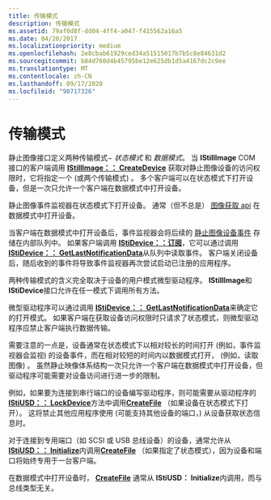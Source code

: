 ```yaml
---
title: 传输模式
description: 传输模式
ms.assetid: 79af0d8f-dd04-4ff4-a047-f415562a16a5
ms.date: 04/20/2017
ms.localizationpriority: medium
ms.openlocfilehash: 2e8cbab61929ced34a51515017b7b5c8e84631d2
ms.sourcegitcommit: b84d760d4b45795be12e625db1d5a4167dc2c9ee
ms.translationtype: MT
ms.contentlocale: zh-CN
ms.lasthandoff: 09/17/2020
ms.locfileid: "90717326"
---
```

# <a name="transfer-modes"></a>传输模式





静止图像接口定义两种传输模式− *状态模式* 和 *数据模式*。 当 **IStillImage** COM 接口的客户端调用 [**IStillImage：： CreateDevice**](/previous-versions/windows/hardware/drivers/ff543778(v=vs.85)) 获取对静止图像设备的访问权限时，它将指定一个 (或两个传输模式) 。 多个客户端可以在状态模式下打开设备，但是一次只允许一个客户端在数据模式中打开设备。

静止图像事件监视器在状态模式下打开设备。 通常（但不总是） [图像获取 api](creating-device-specific-components-for-image-acquisition-apis.md) 在数据模式中打开设备。

当客户端在数据模式中打开设备后，事件监视器会将后续的 [静止图像设备事件](still-image-device-events.md) 存储在内部队列中。 如果客户端调用 [**IStiDevice：：订阅**](/windows-hardware/drivers/ddi/sti/nf-sti-istidevice-subscribe)，它可以通过调用 [**IStiDevice：： GetLastNotificationData**](/windows-hardware/drivers/ddi/sti/nf-sti-istidevice-getlastnotificationdata)从队列中读取事件。 客户端关闭设备后，随后收到的事件将导致事件监视器再次尝试启动已注册的应用程序。

两种传输模式的含义完全取决于设备的用户模式微型驱动程序。 **IStillImage**和**IStiDevice**接口允许在任一模式下调用所有方法。

微型驱动程序可以通过调用 [**IStiDevice：： GetLastNotificationData**](/windows-hardware/drivers/ddi/sti/nf-sti-istidevice-getlastnotificationdata)来确定它的打开模式。 如果客户端在获取设备访问权限时只请求了状态模式，则微型驱动程序应禁止客户端执行数据传输。

需要注意的一点是，设备通常在状态模式下以相对较长的时间打开 (例如，事件监视器会监视) 的设备事件，而在相对较短的时间内以数据模式打开， (例如，读取图像) 。 虽然静止映像体系结构一次只允许一个客户端在数据模式中打开设备，但驱动程序可能需要对设备访问进行进一步的限制。

例如，如果要为连接到串行端口的设备编写驱动程序，则可能需要从驱动程序的[**IStiUSD：： LockDevice**](/windows-hardware/drivers/ddi/stiusd/nf-stiusd-istiusd-lockdevice)方法中调用[**CreateFile**](/windows/win32/api/fileapi/nf-fileapi-createfilea) （如果设备在状态模式下打开）。 这将禁止其他应用程序使用 (可能支持其他设备的端口，) 从设备获取状态信息时。

对于连接到专用端口（如 SCSI 或 USB 总线设备）的设备，通常允许从[**IStiUSD：： Initialize**](/windows-hardware/drivers/ddi/stiusd/nf-stiusd-istiusd-initialize)内调用[**CreateFile**](/windows/win32/api/fileapi/nf-fileapi-createfilea) （如果指定了状态模式），因为设备和端口将始终专用于一台客户端。

在数据模式中打开设备时， [**CreateFile**](/windows/win32/api/fileapi/nf-fileapi-createfilea) 通常从 **IStiUSD： Initialize**内调用，而与总线类型无关。

 

